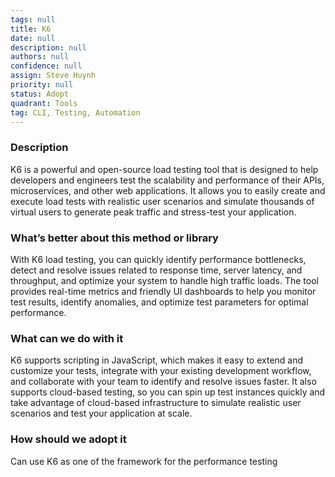 ```yaml
---
tags: null
title: K6
date: null
description: null
authors: null
confidence: null
assign: Steve Huynh
priority: null
status: Adopt
quadrant: Tools
tag: CLI, Testing, Automation
---
```


<!-- table_of_contents 33716ce5-2e6d-4369-be1c-12f7c89d46b7 -->

### Description
K6 is a powerful and open-source load testing tool that is designed to help developers and engineers test the scalability and performance of their APIs, microservices, and other web applications. It allows you to easily create and execute load tests with realistic user scenarios and simulate thousands of virtual users to generate peak traffic and stress-test your application.

### What’s better about this method or library
With K6 load testing, you can quickly identify performance bottlenecks, detect and resolve issues related to response time, server latency, and throughput, and optimize your system to handle high traffic loads. The tool provides real-time metrics and friendly UI dashboards to help you monitor test results, identify anomalies, and optimize test parameters for optimal performance.

### What can we do with it
K6 supports scripting in JavaScript, which makes it easy to extend and customize your tests, integrate with your existing development workflow, and collaborate with your team to identify and resolve issues faster. It also supports cloud-based testing, so you can spin up test instances quickly and take advantage of cloud-based infrastructure to simulate realistic user scenarios and test your application at scale.

### How should we adopt it
Can use K6 as one of the framework for the performance testing

<!-- child_database 9426be5e-dc1d-4095-92c6-362158a144ba -->
